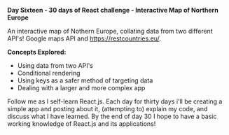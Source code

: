 **Day Sixteen - 30 days of React challenge - Interactive Map of Northern Europe**

An interactive map of Nothern Europe, collating data from two different API's! Google maps API and https://restcountries.eu/.

**Concepts Explored:**
- Using data from two API's
- Conditional rendering
- Using keys as a safer method of targeting data
- Dealing with a larger and more complex app 

Follow me as I self-learn React.js. Each day for thirty days i'll be creating a simple app and posting about it, (attempting to) explain my code, and discuss what I have learned. By the end of day 30 I hope to have a basic working knowledge of React.js and its applications! 

